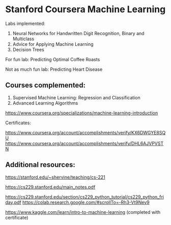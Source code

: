# Stanford Coursera Machine Learning 

Labs implemented:
1. Neural Networks for Handwritten Digit Recognition, Binary and Multiclass
2. Advice for Applying Machine Learning 
3. Decision Trees

For fun lab:
Predicting Optimal Coffee Roasts 

Not as much fun lab:
Predicting Heart Disease 

## Courses complemented:

1. Supervised Machine Learning: Regression and Classification
2. Advanced Learning Algorithms

https://www.coursera.org/specializations/machine-learning-introduction 

Certificates:

https://www.coursera.org/account/accomplishments/verify/KX6DWGYE8SQU 
https://www.coursera.org/account/accomplishments/verify/DHL6AJVPVSTN  

## Additional resources:

https://stanford.edu/~shervine/teaching/cs-221

https://cs229.stanford.edu/main_notes.pdf 

https://cs229.stanford.edu/section/cs229_python_tutorial/cs229_python_friday.pdf
https://colab.research.google.com/#scrollTo=-Rh3-Vt9Nev9

https://www.kaggle.com/learn/intro-to-machine-learning (completed with certificate)
